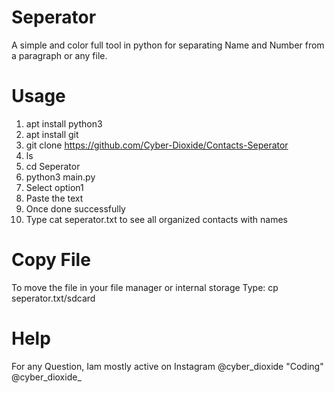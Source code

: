 # Seperator
A simple and color full tool in python for separating Name and Number from a paragraph or any file.  

# Usage
1. apt install python3
2. apt install git
3. git clone https://github.com/Cyber-Dioxide/Contacts-Seperator
4. ls
5. cd Seperator
6. python3 main.py
7. Select option1
8. Paste the text
9. Once done successfully
10. Type cat seperator.txt to see all organized contacts with names

# Copy File

To move the file in your file manager or internal storage
Type:
cp seperator.txt/sdcard

# Help
For any Question, Iam mostly active on Instagram @cyber_dioxide "Coding" @cyber_dioxide_


